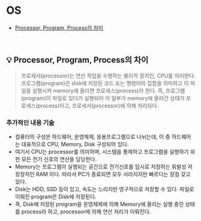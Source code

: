 # OS


- [Processor, Program, Process의 차이](#%EF%B8%8F-processor-program-process의-차이)

<br>

## 💡 Processor, Program, Process의 차이

> 프로세서(processor)는 연산 작업을 수행하는 물리적 장치인, CPU를 의미한다. 프로그램(program)은 disk에 저장된 코드 또는 명령어의 집합을 의미하고 이 파일을 실행시켜 memory에 올리면 프로세스(process)라 한다. 즉, 프로그램(program)이 파일로 있다가 실행되어 이 일부가 memory에 올라간 상태가 프로세스(process)이고, 프로세서(processor)에 의해 처리되다.

### 추가적인 내용 기술

- 컴퓨터의 구성은 하드웨어, 운영체제, 응용프로그램으로 나뉘는데, 이 중 하드웨어는 대표적으로 CPU, Memory, Disk 구성되어 있다.
- 여기서 CPU는 processor를 의미하며, 시스템을 통제하고 프로그램을 실행하기 위한 모든 전기 신호의 연산을 담당한다.
- Memory는 프로그램이 실행되는 공간으로 전기신호를 임시로 저장하는 휘발성 저장장치인 RAM 이다. 따라서 PC가 종료되면 모두 사라지지만 빠르다는 장점 갖고 있다.
- Disk는 HDD, SSD 등이 있고, 속도는 느리지만 영구적으로 저장할 수 있다. 파일로 이뤄진 program은 Disk에 저장된다.
- 즉, Disk에 저장된 program을 운영체제에 의해 Memory에 올리는 실행 중인 상태를 process라 하고, processor에 의해 연산 처리가 이뤄진다.

<br>
